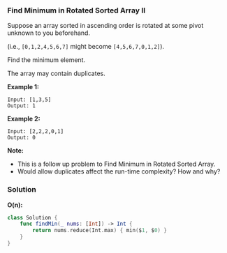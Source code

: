 
### Find Minimum in Rotated Sorted Array II

Suppose an array sorted in ascending order is rotated at some pivot unknown to you beforehand.

(i.e.,  `[0,1,2,4,5,6,7]` might become  `[4,5,6,7,0,1,2]`).

Find the minimum element.

The array may contain duplicates.

__Example 1:__
```
Input: [1,3,5]
Output: 1
```
__Example 2:__
```
Input: [2,2,2,0,1]
Output: 0
```

__Note:__
* This is a follow up problem to Find Minimum in Rotated Sorted Array.
* Would allow duplicates affect the run-time complexity? How and why?

### Solution
__O(n):__
```Swift
class Solution {
    func findMin(_ nums: [Int]) -> Int {
        return nums.reduce(Int.max) { min($1, $0) }
    }
}
```